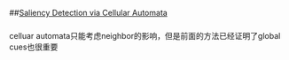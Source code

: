 ##[Saliency Detection via Cellular Automata](http://202.118.75.4/lu/Paper/CVPR2015/qinyao/2015CVPR_Cellular%20Automata.pdf)

### 

celluar automata只能考虑neighbor的影响，但是前面的方法已经证明了global cues也很重要
